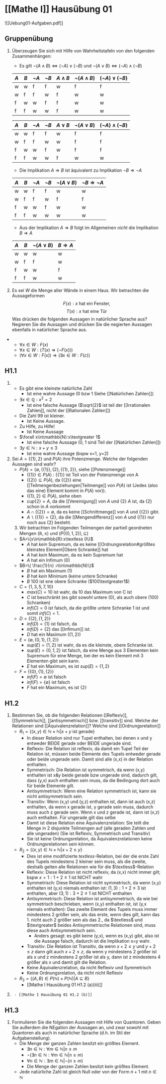 # [[Mathe I]] Hausübung 01
![[Uebung01-Aufgaben.pdf]]
## Gruppenübung
1. Überzeugen Sie sich mit Hilfe von Wahrheitstafeln von den folgenden Zusammenhängen:
	- Es gilt $\neg(A\wedge B)\Leftrightarrow(\neg A)\vee(\neg B)$ und $\neg(A\vee B)\Leftrightarrow(\neg A)\wedge(\neg B)$


	| $A$   | $B$   | $\neg A$ | $\neg B$ | $A\wedge B$ | $\neg (A\wedge B)$ | $(\neg A)\vee(\neg B)$ |
	| --- | --- | -------- | -------- | ----------- | ------------------ | ------------------ |
	| w   | w   | f        | f        | w           | f                  |             f       |
	| w   | f   | f        | w        | f           | w                  |              w      |
	| f   | w   | w        | f        | f           | w                  |                 w   |
	| f   | f   | w        | w        | f           | w                  |                    w|

	| $A$   | $B$   | $\neg A$ | $\neg B$ | $A\vee B$ | $\neg (A\vee B)$ | $(\neg A)\wedge(\neg B)$ |
	| --- | --- | -------- | -------- | --------- | ---------------- | ------------------------ |
	| w   | w   | f        | f        | w         | f                |            f              |
	| w   | f   | f        | w        | w        | f                |              f            |
	| f   | w   | w        | f        | w         | f                |          f               |
	| f   | f   | w        | w        | f         | w                |           w               |
	- Die Implikation $A\Rightarrow B$ ist äquivalent zu Implikation $\neg B\Rightarrow\neg A$

	| $A$ | $B$ | $\neg A$ | $\neg B$ | $\neg (A\vee B)$ | $\neg B\Rightarrow\neg A$ |
	| --- | --- | -------- | -------- | ---------------- | ----------------------- |
	| w   | w   | f        | f        | w                | w                      |
	| w   | f   | f        | w        | f                | f                       |
	| f   | w   | w        | f        | w                | w                       |
	| f   | f   | w        | w        | w                | w                       |
	- Aus der Implikation $A\Rightarrow B$ folgt im Allgemeinen *nicht* die Implikation $B\Rightarrow A$


	| $A$ | $B$ | $\neg (A\vee B)$ | $B\Rightarrow A$ |
	| --- | --- | ---------------- | ---------------- |
	| w   | w   | w                | w                |
	| w   | f   | f                | w                |
	| f   | w   | w                | f                |
	| f   | f   | w                | w                |
2. Es sei $W$ die Menge aller Wände in einem Haus. Wir betrachten die Aussageformen
$$F(x): x\text{ hat ein Fenster,}$$
$$T(x):x\text{ hat eine Tür}$$
Was drücken die folgenden Aussagen in natürlicher Sprache aus? Negieren Sie die Aussagen und drücken Sie die negierten Aussagen ebenfalls in natürlicher Sprache aus.
- 
	- $\forall x\in W:F(x)$
	- $\forall x\in W:(T(x)\Rightarrow(\neg F(x)))$
	- $(\forall x\in W:F(x))\Rightarrow(\exists x\in W:F(c))$
	
	
## H1.1
1.  
	- Es gibt eine kleinste natürliche Zahl 
		- Ist eine wahre Aussage (0 bzw 1 Siehe [[Natürlichen Zahlen]])
	- $\exists x\in\mathbb{Q}:x^2=2$
		- Ist eine falsche Aussage ($\sqrt{2}$ ist teil der [[Irrationalen Zahlen]], nicht der [[Rationalen Zahlen]])
	- Die Zahl 99 ist kleiner.
		- Ist Keine Aussage.
	- Zu Hilfe, zu Hilfe!
		- Ist Keine Aussage
	- $\forall x\in\mathbb{N}:x\textgreater 1$
		- Ist eine falsche Aussage (0, 1 sind Teil der [[Natürlichen Zahlen]])
	- $\exists y\in\mathbb{N}:x+y\le 3$
		- Ist eine wahre Aussage (bspw x=1, y=2)
2. Sei $A=\{\{1\},2\}$ und $P(A)$ ihre Potenzmenge. Welche der folgenden Aussagen sind wahr?
	- $P(A)=\{\emptyset,\{\{1\}\},\{2\},\{\{1\},2\}\}$, siehe [[Potenzmenge]]
		- $\{\{1\}\}\in P(A)$ : $\{\{1\}\}$ ist Teil von der Potenzmenge von A
		- $\{\{2\}\}\subseteq P(A)$, da $\{\{2\}\}$ eine [[Teilmengenbeziehungen|Teilmenge]] von $P(A)$ ist (Jedes (also das eine) Element kommt in $P(A)$ vor)).
		- $\{\{1\},2\}\in P(A)$, siehe oben
		- $cup\{2\}=A$, da die [[Vereinigung]] von $A$ und $\{2\}$ $A$ ist, da $\{2\}$ schon in $A$ vorkommt
		- $A\cap\{\{2\}\}=\emptyset$, da es keine [[Schnittmenge]] von $A$ und $\{\{2\}\}$ gibt.
		- $A\backslash\{\{1\}\}=\{2\}$, da die [[Mengendifferenz]] von $A$ und $\{\{1\}\}$ nur noch aus $\{2\}$ besteht.
	3. Wir betrachten im Folgenden Teilmengen der partiell geordneten Mengen $(\mathbb{R},\le)$ und $(P(\{0,1,2\}),\subseteq)$
	- $A=\{x\in\mathbb{R}:x\textless 0\}$
		- $A$ hat *kein* Supremum, da es keine [[Ordnungsrelation#größtes kleinstes Element|Obere Schranke]] hat
		- $A$ hat *kein* Maximum, da es kein Supremum hat
		- $A$ hat ein Infimum (0)
	- $B=\{ \frac{1}{n} :n\in\mathbb{N}\}$
		- $B$ hat ein Maximum (1)
		- $B$ hat *kein* Minimum (keine untere Schranke)
		- $B$ 100 ist ene obere Schranke ($100\textgreater1$)
	- $C=\{1,3,5,7,10\}$
		- $max(C)=10$ ist wahr, da 10 das Maximum von C ist
		- $C$ ist beschränkt (es gibt sowohl untere (0), als auch obere (100) Schranken)
		- $inf(C)=0$ ist falsch, da die größte untere Schranke 1 ist und somit $inf(C)=1$.
	- $D=\{\{2\},\{1,2\}\}$
		- $inf(D)=\{1\}$ ist falsch, da
		- $inf(D)=\{2\}$ das [[Infimum]] ist.
		- $D$ hat ein Maximum ($\{1,2\}$)
	- $E=\{\emptyset,\{0,1\},\{1,2\}\}$
		- $sup(E)=\{1,2\}$ ist wahr, da es die kleinste, obere Schranke ist.
		- $sup(E)=\{0,1,2\}$ ist falsch, da eine Menge aus 3 Elementen kein Supremum für eine Menge, bei der es kein Element mit 3 Elementen gibt sein kann.
		- $E$ hat ein Maximum, es ist $sup(E)=\{1,2\}$ 
	- $F=\{\{0\},\{1\},\{2\}\}$
		- $inf(F)=\emptyset$ ist falsch
		- $inf(F)=\{\emptyset\}$ ist falsch
		- $F$ hat ein Maximum, es ist $\{2\}$

## H1.2
1. Bestimmen Sie, ob die folgenden Relationen [[Reflexiv]], [[Symmetrisch]], [[antisymmetrisch]] bzw. [[transitiv]] sind. Welche der Relationen sind [[Äquivalenzrelation]]? Welche sind [[Ordnungsrelation]]
	- $R_1=\{(x,y)\in\mathbb{N}\times\mathbb{N}|x+y\text{ ist gerade}\}$
		- In dieser Relation sind nur Tupel enthalten, bei denen x und y entweder BEIDE gerade oder BEIDE ungerade sind.
		- Reflexiv: Die Relation ist reflexiv, da damit ein Tupel Teil der Relation ist, müssen beide Elemente des Tupels entweder gerade oder beide ungerade sein. Damit sind alle (x,x) in der Relation enthalten.
		- Symmetrisch: Die Relation ist symmetrisch, da wenn (x,y) enthalten ist x&y beide gerade bzw ungerade sind, dadurch gilt, dass (y,x) auch enthalten sein muss, da die Bedingung dort auch für beide Elemente gilt.
		- Antisymmetrisch: Wenn eine Relation symmetrisch ist, kann sie nicht antisymmetrisch sein.
		- Transitiv: Wenn (x,y) und (y,z) enthalten ist, dann ist auch (x,z) enthalten, da wenn x gerade ist, y gerade sein muss, dadurch muss auch z gerade sein. Wenn x und z gerade ist, dann ist (x,z) auch enthalten. Für ungerade gilt das selbe
		- Damit ist diese Relation eine Äquivalenzrelation: Sie teilt die Menge in 2 disjunkte Teilmengen auf (alle geraden Zahlen und alle ungeraden) (Sie ist Reflexiv, Symmetrisch und Transitiv)
		- Sie ist keine Ordnungsrelation, da Äquivalenzrelationen keine Ordnungsrelationen sein können.
	- $R_2=\{(x,y)\in\mathbb{N}\times\mathbb{N}|x+2\le y\}$
		- Dies ist eine modifizierte $textless$-Relation, bei der die erste Zahl des Tupels mindestens 2 kleiner sein muss, als die zweite, deshalb gelten alle Relationen wie für die $\textless$-Relation
		- Reflexiv: Diese Relation ist nicht reflexiv, da (x,x) nicht immer gilt; bspw $x=1: 1+2\le 1$ ist NICHT wahr
		- Symmetrisch: Diese Relation ist nicht symmetrisch, da wenn (x,y) enthalten ist (y,x) niemals enthalten ist: $(1,3): 1+2\le 3$ ist enthalten, aber $(3,1): 3+2\le 1$ ist NICHT enthalten
		- Antisymmetrisch: Diese Relation ist antisymmetrisch, da wie bei symmetrisch beschrieben, wenn (x,y) enthalten ist, ist (y,x niemals enthalten): Das zweite Element des Tupels muss immer mindestens 2 größer sein, als das erste, wenn dies gilt, kann das 1. nicht auch 2 größer sein als das 2., da $\textless$ und $\textgreater$ beides Antisymmetrische Relationen sind, muss diese auch Antisymmetrisch sein.
			- Anders gesagt: es gibt keine (y,x), wenn es (x,y) gibt, also ist die Aussage falsch, dadurch ist die Implikation x=y wahr.
		- Transitiv: Die Relation ist Transitiv, da wenn $x+2\le y$ und $y+2\le z$ dann gilt auch $x+2\le z$, da wenn y mindestens 2 größer ist als x und z mindestens 2 größer ist als y, dann ist z mindestens 4 größer als x und damit gilt die Relation.
		- Keine Äquivalenzrelation, da nicht Reflexiv und Symmetrisch
		- Keine Ordnungsrelation, da nicht nicht Reflexiv
	- $R_3=\{(A,B)\in P(\mathbb{N})\times P(\mathbb{N})|A\subseteq B\}$
		- [[Mathe I Hausübung 01 H1.2 (a)(iii)]]
2. 		- [[Mathe I Hausübung 01 H1.2 (b)]]
## H1.3
1. Formulieren Sie die folgenden Aussagen mit Hilfe von Quantoren. Geben Sie außerdem die NEgation der Aussagen an, und zwar sowohl mit Quantoren als auch in natürlicher Sprache (d.h. im Stil der Aufgabenstellung).
	- Die Menge der ganzen Zahlen besitzt ein größtes Element.
		- $\exists n\in\mathbb{N}:\forall m\in\mathbb{N}|n\ge m$
		- $\neg(\exists n\in\mathbb{N}:\forall m\in\mathbb{N}|n\ge m)$
		- $\forall n\in\mathbb{N}:\exists m\in\mathbb{N}|\neg(n\ge m)$
		- Die Menge der ganzen Zahlen besitzt kein größtes Element.
	- Jede natürliche Zahl ist gleich Null oder von der Form $n+1$ mit $n\in \mathbb{N}$